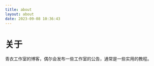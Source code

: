 ```yaml
---
title: about
layout: about
date: 2023-09-08 10:36:43
---
```


# 关于

青衣工作室的博客，偶尔会发布一些工作室的公告，通常是一些实用的教程。
